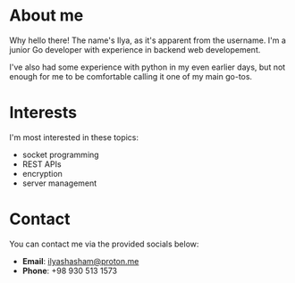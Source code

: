 # About me
Why hello there! The name's Ilya, as it's apparent from the username.
I'm a junior Go developer with experience in backend web developement.

I've also had some experience with python in my even earlier days, but
not enough for me to be comfortable calling it one of my main go-tos.

# Interests
I'm most interested in these topics:
- socket programming
- REST APIs
- encryption
- server management

# Contact
You can contact me via the provided socials below:
- **Email**: ilyashasham@proton.me
- **Phone**: +98 930 513 1573
